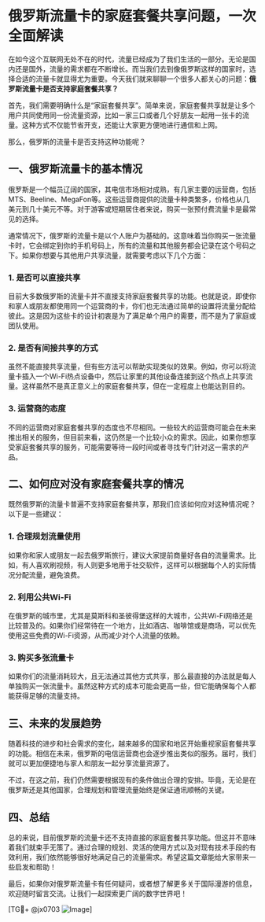 # 俄罗斯流量卡的家庭套餐共享问题，一次全面解读

在如今这个互联网无处不在的时代，流量已经成为了我们生活的一部分。无论是国内还是国外，流量的需求都在不断增长。而当我们去到像俄罗斯这样的国家时，选择合适的流量卡就显得尤为重要。今天我们就来聊聊一个很多人都关心的问题：**俄罗斯流量卡是否支持家庭套餐共享？**

首先，我们需要明确什么是“家庭套餐共享”。简单来说，家庭套餐共享就是让多个用户共同使用同一份流量资源，比如一家三口或者几个好朋友一起用一张卡的流量。这种方式不仅能节省开支，还能让大家更方便地进行通信和上网。

那么，俄罗斯的流量卡是否支持这种功能呢？

## 一、俄罗斯流量卡的基本情况

俄罗斯是一个幅员辽阔的国家，其电信市场相对成熟，有几家主要的运营商，包括MTS、Beeline、MegaFon等。这些运营商提供的流量卡种类繁多，价格也从几美元到几十美元不等。对于游客或短期居住者来说，购买一张预付费流量卡是最常见的选择。

通常情况下，俄罗斯的流量卡是以个人账户为基础的。这意味着当你购买一张流量卡时，它会绑定到你的手机号码上，所有的流量和其他服务都会记录在这个号码之下。如果你想要与其他用户共享流量，就需要考虑以下几个方面：

### 1. **是否可以直接共享**
   目前大多数俄罗斯的流量卡并不直接支持家庭套餐共享的功能。也就是说，即使你和家人或朋友都使用同一个运营商的卡，你们也无法通过简单的设置将流量分配给彼此。这是因为这些卡的设计初衷是为了满足单个用户的需要，而不是为了家庭或团队使用。

### 2. **是否有间接共享的方式**
   虽然不能直接共享流量，但有些方法可以帮助实现类似的效果。例如，你可以将流量卡插入一个Wi-Fi热点设备中，然后让家里的其他设备连接到这个热点上共享流量。这样虽然不是真正意义上的家庭套餐共享，但在一定程度上也能达到目的。

### 3. **运营商的态度**
   不同的运营商对家庭套餐共享的态度也不尽相同。一些较大的运营商可能会在未来推出相关的服务，但目前来看，这仍然是一个比较小众的需求。因此，如果你想享受家庭套餐共享的服务，可能需要等待一段时间或者寻找专门针对这一需求的产品。

## 二、如何应对没有家庭套餐共享的情况

既然俄罗斯的流量卡普遍不支持家庭套餐共享，那我们应该如何应对这种情况呢？以下是一些建议：

### 1. **合理规划流量使用**
   如果你和家人或朋友一起去俄罗斯旅行，建议大家提前商量好各自的流量需求。比如，有人喜欢刷视频，有人则更多地用于社交软件，这样可以根据每个人的实际情况分配流量，避免浪费。

### 2. **利用公共Wi-Fi**
   在俄罗斯的城市里，尤其是莫斯科和圣彼得堡这样的大城市，公共Wi-Fi网络还是比较普及的。如果你们经常待在一个地方，比如酒店、咖啡馆或是商场，可以优先使用这些免费的Wi-Fi资源，从而减少对个人流量的依赖。

### 3. **购买多张流量卡**
   如果你们的流量消耗较大，且无法通过其他方式共享，那么最直接的办法就是每人单独购买一张流量卡。虽然这种方式的成本可能会更高一些，但它能确保每个人都能获得足够的流量支持。

## 三、未来的发展趋势

随着科技的进步和社会需求的变化，越来越多的国家和地区开始重视家庭套餐共享的功能。相信在未来，俄罗斯的电信运营商也会逐步推出类似的服务。届时，我们就可以更加便捷地与家人和朋友一起分享流量资源了。

不过，在这之前，我们仍然需要根据现有的条件做出合理的安排。毕竟，无论是在俄罗斯还是其他国家，合理规划和管理流量始终是保证通讯顺畅的关键。

## 四、总结

总的来说，目前俄罗斯的流量卡还不支持直接的家庭套餐共享功能。但这并不意味着我们就束手无策了。通过合理的规划、灵活的使用方式以及对现有技术手段的有效利用，我们依然能够很好地满足自己的流量需求。希望这篇文章能给大家带来一些启发和帮助！

最后，如果你对俄罗斯流量卡有任何疑问，或者想了解更多关于国际漫游的信息，欢迎随时留言交流。让我们一起探索更广阔的数字世界吧！

[TG💪+ @jx0703 ![Image](https://github.com/user-attachments/assets/dbca1d08-cadb-493c-b0ec-ad6f7a83f270)]